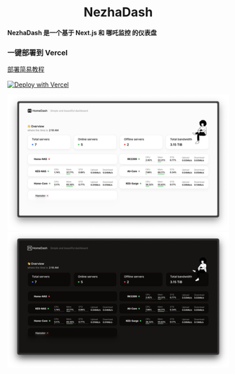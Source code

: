 <h1 align="center">NezhaDash</h1>

<strong>NezhaDash 是一个基于 Next.js 和 哪吒监控 的仪表盘</strong>
<br>

</div>

### 一键部署到 Vercel
[部署简易教程](https://buycoffee.top/blog/tech/nezha)
<br>
<br>
[![Deploy with Vercel](https://vercel.com/button)](https://vercel.com/new/clone?repository-url=https%3A%2F%2Fgithub.com%2Fhamster1963%2Fnezha-dash&env=NezhaBaseUrl,NezhaAuth&project-name=nezha-dash&repository-name=nezha-dash)




![screen-shot-one](/.github/shotOne.png)
![screen-shot-two](/.github/shotTwo.png)
